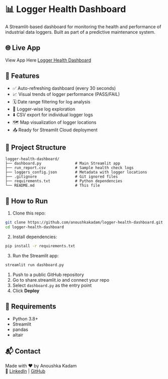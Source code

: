 # 📊 Logger Health Dashboard

A Streamlit-based dashboard for monitoring the health and performance of industrial data loggers. Built as part of a predictive maintenance system.

## 🌐 Live App

View App Here [Logger Health Dashboard](https://logger-health-dashboard-anoushkakadam.streamlit.app/?run=2025-06-13+11%3A23%3A58.609591)

## 🔧 Features

- ✅ Auto-refreshing dashboard (every 30 seconds)
- 📈 Visual trends of logger performance (PASS/FAIL)
- 🗓️ Date range filtering for log analysis
- 🧠 Logger-wise log exploration
- ⬇️ CSV export for individual logger logs
- 🗺️ Map visualization of logger locations
- 📤 Ready for Streamlit Cloud deployment

## 📁 Project Structure

```
logger-health-dashboard/
├── dashboard.py               # Main Streamlit app
├── run_report.csv             # Sample health check logs
├── loggers_config.json        # Metadata with logger locations
├── .gitignore                 # Git ignored files
├── requirements.txt           # Python dependencies
└── README.md                  # This file
```

## 🚀 How to Run

1. Clone this repo:
```bash
git clone https://github.com/anoushkakadam/logger-health-dashboard.git
cd logger-health-dashboard
```

2. Install dependencies:
```bash
pip install -r requirements.txt
```

3. Run the Streamlit app:
```bash
streamlit run dashboard.py
```



1. Push to a public GitHub repository
2. Go to share.streamlit.io and connect your repo
3. Select `dashboard.py` as the entry point
4. Click **Deploy**

## 📌 Requirements

- Python 3.8+
- Streamlit
- pandas
- altair

## 📬 Contact

Made with ❤️ by Anoushka Kadam  
🔗 [LinkedIn](https://linkedin.com/in/anoushka-kadam-230748210) | [GitHub](https://github.com/anoushkakadam/logger-health-dashboard)
